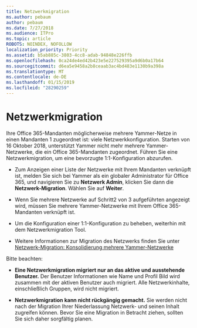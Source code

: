 ```yaml
---
title: Netzwerkmigration
ms.author: pebaum
author: pebaum
ms.date: 7/27/2018
ms.audience: ITPro
ms.topic: article
ROBOTS: NOINDEX, NOFOLLOW
localization_priority: Priority
ms.assetid: b5ab885c-3803-4cc8-adab-94848e226ffb
ms.openlocfilehash: 0ca24de4ed42b423e5e227529395a9d6b0a17b64
ms.sourcegitcommit: d6ea5e9458a2b8ceaab3ac4bd483e1130b9a398a
ms.translationtype: MT
ms.contentlocale: de-DE
ms.lasthandoff: 01/15/2019
ms.locfileid: "28290259"
---
```

# <a name="network-migration"></a>Netzwerkmigration

Ihre Office 365-Mandanten möglicherweise mehrere Yammer-Netze in einen Mandanten 1 zugeordnet ist: viele Netzwerkkonfiguration. Starten von 16 Oktober 2018, unterstützt Yammer nicht mehr mehrere Yammer-Netzwerke, die ein Office 365-Mandanten zugeordnet. Führen Sie eine Netzwerkmigration, um eine bevorzugte 1:1-Konfiguration abzurufen.
  
- Zum Anzeigen einer Liste der Netzwerke mit Ihrem Mandanten verknüpft ist, melden Sie sich bei Yammer als ein globaler Administrator für Office 365, und navigieren Sie zu **Netzwerk Admin**, klicken Sie dann die **Netzwerk-Migration**. Wählen Sie auf **Weiter**.
    
- Wenn Sie mehrere Netzwerke auf Schritt2 von 3 aufgeführten angezeigt wird, müssen Sie mehrere Yammer-Netzwerke mit Ihrem Office 365-Mandanten verknüpft ist.
    
- Um die Konfiguration einer 1:1-Konfiguration zu beheben, weiterhin mit dem Netzwerkmigration Tool.
    
- Weitere Informationen zur Migration des Netzwerks finden Sie unter [Netzwerk-Migration: Konsolidierung mehrere Yammer-Netzwerke](https://support.office.com/article/a22c1b20-9231-4ce2-a916-392b1056d002)
    
Bitte beachten:
  
- **Eine Netzwerkmigration migriert nur an das aktive und ausstehende Benutzer.** Der Benutzer Informationen wie Name und Profil Bild wird zusammen mit der aktiven Benutzer auch migriert. Alle Netzwerkinhalte, einschließlich Gruppen, wird nicht migriert. 
    
- **Netzwerkmigration kann nicht rückgängig gemacht.** Sie werden nicht nach der Migration Ihrer Niederlassung Netzwerk- und seinen Inhalt zugreifen können. Bevor Sie eine Migration in Betracht ziehen, sollten Sie sich daher sorgfältig planen. 
    


